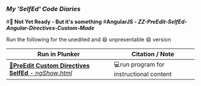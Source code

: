 ### **_My 'SelfEd' Code Diaries_**
#:red_circle: **Not Yet Ready - But it's something**
#**AngularJS - _ZZ-PreEdit-SelfEd-Angular-Directives-Custom-Made_**

Run the following for the unedited and :smile: unpresentable :smile: version 

Run in Plunker | Citation / Note
----------------------------------------------------------------------------|--------------------------------------------------------
[:small_blue_diamond:**PreEdit Custom Directives SelfEd** - _ngShow.html_](https://plnkr.co/edit/TycgbW77e9CnPcXekz3W?p=preview) | :computer:run program for instructional content

